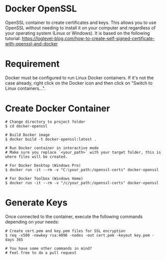 # Docker OpenSSL

OpenSSL container to create certificates and keys. This allows you to use OpenSSL without needing to install it on your computer and regardless of your operating system (Linux or Windows). It is based on the following tutorial:
https://loglevel-blog.com/how-to-create-self-signed-certificate-with-openssl-and-docker

# Requirement

Docker must be configured to run Linux Docker containers. If it's not the case already, right click on the Docker icon and then click on "Switch to Linux containers...".

# Create Docker Container

```shell
# Change directory to project folder
$ cd docker-openssl

# Build Docker image
$ docker build -t docker-openssl:latest .

# Run Docker container in interactive mode
# Make sure you replace `<your_path>` with your target folder, this is where files will be created.

# For Docker Desktop (Windows Pro)
$ docker run -it --rm -v "C:\your_path:/openssl-certs" docker-openssl

# For Docker Toolbox (Windows Home)
$ docker run -it --rm -v "/c/your_path:/openssl-certs" docker-openssl
```

# Generate Keys

Once connected to the container, execute the following commands depending on your needs:

```shell
# Create cert.pem and key.pem files for SSL encryption
$ req -x509 -newkey rsa:4096 -nodes -out cert.pem -keyout key.pem -days 365

# You have some other commands in mind?
# Feel free to do a pull request
```
